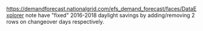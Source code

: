 https://demandforecast.nationalgrid.com/efs_demand_forecast/faces/DataExplorer
note have "fixed" 2016-2018 daylight savings by adding/removing 2 rows on changeover days respectively.
